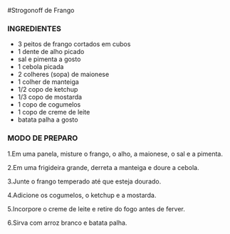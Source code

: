 #Strogonoff de Frango

### INGREDIENTES
 - 3 peitos de frango cortados em cubos
 - 1 dente de alho picado
 - sal e pimenta a gosto
 - 1 cebola picada
 - 2 colheres (sopa) de maionese
 - 1 colher de manteiga
 - 1/2 copo de ketchup
 - 1/3 copo de mostarda
 - 1 copo de cogumelos
 - 1 copo de creme de leite
 - batata palha a gosto

### MODO DE PREPARO

 1.Em uma panela, misture o frango, o alho, a maionese, o sal e a pimenta.

 2.Em uma frigideira grande, derreta a manteiga e doure a cebola.

 3.Junte o frango temperado até que esteja dourado.

 4.Adicione os cogumelos, o ketchup e a mostarda.

 5.Incorpore o creme de leite e retire do fogo antes de    ferver.

 6.Sirva com arroz branco e batata palha.
